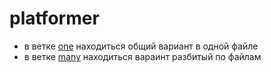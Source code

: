 # platformer
* в ветке [one](https://github.com/makarova1507ana/platformer/tree/one) находиться общий вариант в одной файле
* в ветке [many](https://github.com/makarova1507ana/platformer/tree/many) находиться вараинт разбитый по файлам
